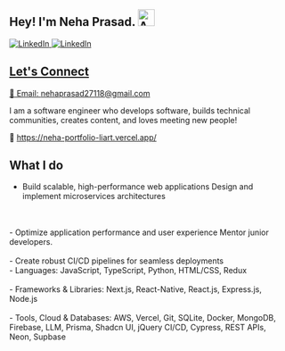 ## Hey! I'm Neha Prasad. <img src="https://github.com/user-attachments/assets/f67b1956-4d47-4743-a5de-5c6ebc78777b" alt="Animation" style="width: 30px; height: 30px;" />

<a href="https://www.linkedin.com/in/neha-prasad-92499821b/" rel="nofollow">
<img src="https://camo.githubusercontent.com/bbd5a3be2124528ab2064d49356ed845b5f9a05fc79c603e25c76c6601e28b67/68747470733a2f2f696d672e736869656c64732e696f2f62616467652f4c696e6b6564496e2d2532333030373742352e7376673f6c6f676f3d6c696e6b6564696e266c6f676f436f6c6f723d7768697465" alt="LinkedIn" data-canonical-src="https://img.shields.io/badge/LinkedIn-%230077B5.svg?logo=linkedin&logoColor=white" style="max-width: 100%;">

</a>

<a href="https://x.com/nehaaaa_6" rel="nofollow">
<img src="https://camo.githubusercontent.com/5dbd2f21f8806cf3ceacd4d92800f7bcb449757006a16ee64309fed01c4b7668/68747470733a2f2f696d672e736869656c64732e696f2f62616467652f582d626c61636b2e7376673f6c6f676f3d58266c6f676f436f6c6f723d7768697465" alt="LinkedIn" data-canonical-src="https://img.shields.io/badge/X-black.svg?logo=X&logoColor=white" style="max-width: 100%;">

## Let's Connect

📧 Email: nehaprasad27118@gmail.com
</a>


I am a software engineer who develops software, builds technical communities, creates content, and loves meeting new people!


🍃
https://neha-portfolio-liart.vercel.app/

## What I do

- Build scalable, high-performance web applications Design and implement microservices architectures
<br/>
<br/>
- Optimize application performance and user experience Mentor junior developers.
<br/>
<br/>
- Create robust CI/CD pipelines for seamless deployments


<br/>
- Languages: JavaScript, TypeScript, Python, HTML/CSS, Redux
<br/>
<br/>
- Frameworks & Libraries: Next.js, React-Native, React.js, Express.js, Node.js
<br/>
<br/>
- Tools, Cloud & Databases: AWS, Vercel, Git, SQLite, Docker, MongoDB, Firebase, LLM, Prisma, Shadcn UI, jQuery CI/CD, Cypress, REST APIs, Neon, Supbase
